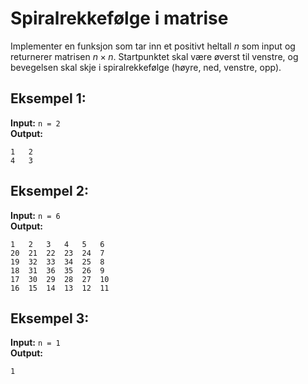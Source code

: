 # Spiralrekkefølge i matrise

Implementer en funksjon som tar inn et positivt heltall $n$ som input og returnerer matrisen $n\times n$. Startpunktet skal være øverst til venstre, og bevegelsen skal skje i spiralrekkefølge (høyre, ned, venstre, opp).

## Eksempel 1:

**Input:** `n = 2` \
**Output:** 
```
1   2
4   3
```

## Eksempel 2:

**Input:** `n = 6` \
**Output:** 
```
1   2   3   4   5   6
20  21  22  23  24  7
19  32  33  34  25  8
18  31  36  35  26  9
17  30  29  28  27  10
16  15  14  13  12  11
```

## Eksempel 3:

**Input:** `n = 1` \
**Output:** 
```
1
```
